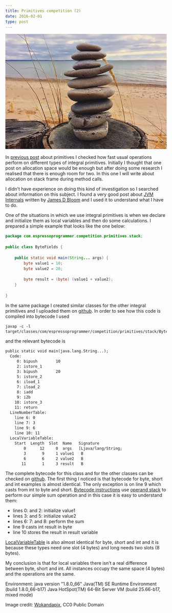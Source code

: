 ```yaml
---
title: Primitives competition (2)
date: 2016-02-01
type: post
---
```


![Featured imaged][featured-image]

In [previous post][primitives-competition-1] about primitives I checked how fast usual operations perform on different types of integral primitives. Initially I thought that one post on allocation space would be enough but after doing some research I realised that there is enough room for two. In this one I will write about allocation on stack frame during method calls.

I didn't have experience on doing this kind of investigation so I searched about information on this subject. I found a very good post about [JVM Internals][jvm-internals] written by [James D Bloom][jamesdbloom] and I used it to understand what I have to do.

One of the situations in which we use integral primitives is when we declare and initialize them as local variables and then do some calculations.
I prepared a simple example that looks like the one below:

```java
package com.espressoprogrammer.competition.primitives.stack;

public class ByteFields {

    public static void main(String... args) {
        byte value1 = 10;
        byte value2 = 20;

        byte result = (byte) (value1 + value2);
    }

}
```

In the same package I created similar classes for the other integral primitives and I uploaded them on [github][github-primitives-stack-code]. In order to see how this code is compiled into bytecode I used

```
javap -c -l  target/classes/com/espressoprogrammer/competition/primitives/stack/ByteFields.class
```

and the relevant bytecode is

```
public static void main(java.lang.String...);
  Code:
     0: bipush        10
     2: istore_1
     3: bipush        20
     5: istore_2
     6: iload_1
     7: iload_2
     8: iadd
     9: i2b
    10: istore_3
    11: return
  LineNumberTable:
    line 6: 0
    line 7: 3
    line 9: 6
    line 10: 11
  LocalVariableTable:
    Start  Length  Slot  Name   Signature
        0      12     0  args   [Ljava/lang/String;
        3       9     1 value1   B
        6       6     2 value2   B
       11       1     3 result   B
```

The complete bytecode for this class and for the other classes can be checked on [github][github-primitives-stack-bytecode]. The first thing I noticed is that bytecode for byte, short and int examples is almost identical. The only exception is on line 9 which casts from int to byte and short. [Bytecode instructions][byte-code-instructions] use [operand stack][jvm-operand-stack] to perform our simple sum operation and in this case it is easy to understand them:

* lines 0: and 2: initialize value1
* lines 3: and 5: initialize value2
* lines 6: 7: and 8: perform the sum
* line 9 casts int result in byte
* line 10 stores the result in result variable

[LocalVariableTable][jvm-local-variable-table] is also almost identical for byte, short and int and it is because these types need one slot (4 bytes) and long needs two slots (8 bytes).

My conclusion is that for local variables there isn't a real difference between byte, short and int. All instances occupy the same space (4 bytes) and the operations are the same.

Environment:
java version "1.8.0_66"
Java(TM) SE Runtime Environment (build 1.8.0_66-b17)
Java HotSpot(TM) 64-Bit Server VM (build 25.66-b17, mixed mode)

Image credit: [Wokandapix][Wokandapix-614097], CC0 Public Domain

[featured-image]: rock-1110705_640.jpg
[primitives-competition-1]: /primitives-competition-1 "Primitives competition (1)"
[jvm-internals]: http://blog.jamesdbloom.com/JVMInternals.html "JVM Internals"
[jamesdbloom]: https://about.me/jamesdbloom "James D Bloom"
[github-primitives-stack-code]: https://github.com/vasileboris/espressoprogrammer/tree/master/competition/src/main/java/com/espressoprogrammer/competition/primitives/stack
[github-primitives-stack-bytecode]: https://github.com/vasileboris/espressoprogrammer/tree/master/competition/src/main/results/com/espressoprogrammer/competition/primitives/stack
[jvm-local-variable-table]: http://blog.jamesdbloom.com/JVMInternals.html#local_variables_array "Local Variables Array"
[jvm-operand-stack]: http://blog.jamesdbloom.com/JVMInternals.html#operand_stack "Operand Stack"
[byte-code-instructions]: https://en.wikipedia.org/wiki/Java_bytecode_instruction_listings "Java bytecode instruction listings"
[Wokandapix-614097]: https://pixabay.com/en/users/Wokandapix-614097/